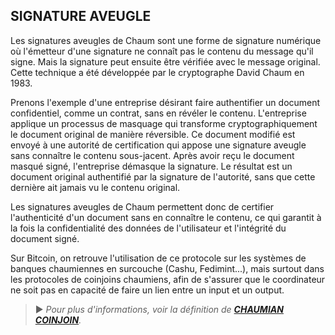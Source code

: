 ## SIGNATURE AVEUGLE

Les signatures aveugles de Chaum sont une forme de signature numérique où l'émetteur d'une signature ne connaît pas le contenu du message qu'il signe. Mais la signature peut ensuite être vérifiée avec le message original. Cette technique a été développée par le cryptographe David Chaum en 1983.

Prenons l'exemple d'une entreprise désirant faire authentifier un document confidentiel, comme un contrat, sans en révéler le contenu. L'entreprise applique un processus de masquage qui transforme cryptographiquement le document original de manière réversible. Ce document modifié est envoyé à une autorité de certification qui appose une signature aveugle sans connaître le contenu sous-jacent. Après avoir reçu le document masqué signé, l'entreprise démasque la signature. Le résultat est un document original authentifié par la signature de l'autorité, sans que cette dernière ait jamais vu le contenu original.

Les signatures aveugles de Chaum permettent donc de certifier l'authenticité d'un document sans en connaître le contenu, ce qui garantit à la fois la confidentialité des données de l'utilisateur et l'intégrité du document signé.

Sur Bitcoin, on retrouve l'utilisation de ce protocole sur les systèmes de banques chaumiennes en surcouche (Cashu, Fedimint...), mais surtout dans les protocoles de coinjoins chaumiens, afin de s'assurer que le coordinateur ne soit pas en capacité de faire un lien entre un input et un output.

> ► *Pour plus d'informations, voir la définition de **[CHAUMIAN COINJOIN](/dictionnaire/C.md#chaumian-coinjoin)**.*

